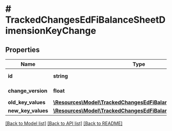 # # TrackedChangesEdFiBalanceSheetDimensionKeyChange

## Properties

Name | Type | Description | Notes
------------ | ------------- | ------------- | -------------
**id** | **string** | Resource identifier | [optional]
**change_version** | **float** | Change version | [optional]
**old_key_values** | [**\Resources\Model\TrackedChangesEdFiBalanceSheetDimensionKey**](TrackedChangesEdFiBalanceSheetDimensionKey.md) |  | [optional]
**new_key_values** | [**\Resources\Model\TrackedChangesEdFiBalanceSheetDimensionKey**](TrackedChangesEdFiBalanceSheetDimensionKey.md) |  | [optional]

[[Back to Model list]](../../README.md#models) [[Back to API list]](../../README.md#endpoints) [[Back to README]](../../README.md)
